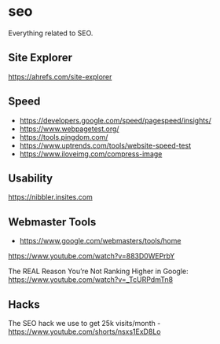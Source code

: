 # seo

Everything related to SEO.

## Site Explorer

https://ahrefs.com/site-explorer

## Speed

- https://developers.google.com/speed/pagespeed/insights/
- https://www.webpagetest.org/
- https://tools.pingdom.com/
- https://www.uptrends.com/tools/website-speed-test
- https://www.iloveimg.com/compress-image

## Usability

https://nibbler.insites.com

## Webmaster Tools

- https://www.google.com/webmasters/tools/home




https://www.youtube.com/watch?v=883D0WEPrbY

The REAL Reason You’re Not Ranking Higher in Google: https://www.youtube.com/watch?v=_TcURPdmTn8

## Hacks

The SEO hack we use to get 25k visits/month - https://www.youtube.com/shorts/nsxs1ExD8Lo
